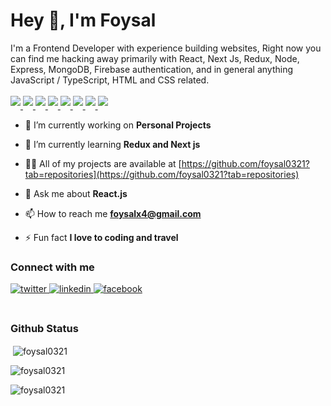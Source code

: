 
<h1 align="">Hey 👋, I'm Foysal</h1>
I'm a Frontend Developer with experience building websites,
Right now you can find me hacking away primarily with React, Next Js, Redux, Node, Express, MongoDB, Firebase authentication, and in general anything
JavaScript / TypeScript, HTML and CSS related.
</br> </br>
<div align="">
<a href="#" target="_blank">
<img src=https://camo.githubusercontent.com/d7d0f5ef713c40161bd3f23076ce9e4efcfeecfabbb8661dba7e9f3971c3fc1f/68747470733a2f2f696d672e736869656c64732e696f2f62616467652f4a6176615363726970742d4637444631453f7374796c653d666c61742d737175617265266c6f676f3d6a617661736372697074266c6f676f436f6c6f723d626c61636b style="margin-bottom: 5px;" />
</a>
<a href="#" target="_blank">
<img src=https://camo.githubusercontent.com/f464a1513c4d6c1c8ea06c6644e451e37dbde7d2d90b59067ac22165ab682c72/68747470733a2f2f696d672e736869656c64732e696f2f62616467652f547970655363726970742d3030374143433f7374796c653d666c61742d737175617265266c6f676f3d74797065736372697074266c6f676f436f6c6f723d7768697465 style="margin-bottom: 5px;" />
</a>
<a href="#" target="_blank">
<img src=https://camo.githubusercontent.com/076c6bee7e34877337340b4a2de43c0485c0f425a00a549518b98e75f2acd3aa/68747470733a2f2f696d672e736869656c64732e696f2f62616467652f52656163742e6a732d3030383143423f7374796c653d666c61742d737175617265266c6f676f3d7265616374266c6f676f436f6c6f723d363144414642 style="margin-bottom: 5px;" />
</a>
  <a href="#" target="_blank">
<img src=https://img.shields.io/badge/next.js-000000?style=for-the-badge&logo=nextdotjs&logoColor=white style="margin-bottom: 5px;" />
</a>
<a href="#" target="_blank">
<img src=https://camo.githubusercontent.com/5c2af525789fe1731755aa21af34a1bcfdd04108d666651c8280f40bcbc4ea03/68747470733a2f2f696d672e736869656c64732e696f2f62616467652f48544d4c352d4533344632363f7374796c653d666c61742d737175617265266c6f676f3d68746d6c35266c6f676f436f6c6f723d7768697465 style="margin-bottom: 5px;" />
</a>
 
 <a href="#" target="_blank">
<img src=https://camo.githubusercontent.com/8ff817d429668da48bb334bab4173df1d8dae0b028f444228a4af769be3b2192/68747470733a2f2f696d672e736869656c64732e696f2f62616467652f435353332d3135373242363f7374796c653d666c61742d737175617265266c6f676f3d63737333266c6f676f436f6c6f723d7768697465 style="margin-bottom: 5px;" />
</a>
 <a href="#" target="_blank">
<img src=https://camo.githubusercontent.com/1a75cdaa5af2a71bf869d35f33a6670f28ba3e8a893cf2f39be40d389bfe9fdf/68747470733a2f2f696d672e736869656c64732e696f2f62616467652f5461696c77696e645f4353532d3338423241433f7374796c653d666c61742d737175617265266c6f676f3d7461696c77696e642d637373266c6f676f436f6c6f723d7768697465 style="margin-bottom: 5px;" />
</a>
 <a href="#" target="_blank">
<img src=https://camo.githubusercontent.com/60b100ed24eed2218449443089cb48c13f82cbe5f603541e15aac4aa3dce5a8f/68747470733a2f2f696d672e736869656c64732e696f2f62616467652f426f6f7473747261702d3536334437433f7374796c653d666c61742d737175617265266c6f676f3d626f6f747374726170266c6f676f436f6c6f723d7768697465 style="margin-bottom: 5px;" />
</a>

</div> 


- 🔭 I’m currently working on **Personal Projects**

- 🌱 I’m currently learning **Redux and Next js**

- 👨‍💻 All of my projects are available at [https://github.com/foysal0321?tab=repositories](https://github.com/foysal0321?tab=repositories)

- 💬 Ask me about **React.js**

- 📫 How to reach me **foysalx4@gmail.com**

- ⚡ Fun fact **I love to coding and travel**


<h3>Connect with me</h4>
<div align="">
<a href="https://twitter.com/Foysal_09" target="_blank">
<img src=https://img.shields.io/badge/twitter-%2300acee.svg?&style=for-the-badge&logo=twitter&logoColor=white alt=twitter style="margin-bottom: 5px;" />
</a>
<a href="https://www.linkedin.com/in/foysal-hossain/" target="_blank">
<img src=https://img.shields.io/badge/linkedin-%231E77B5.svg?&style=for-the-badge&logo=linkedin&logoColor=white alt=linkedin style="margin-bottom: 5px;" />
</a>
<a href="https://www.facebook.com/profile.php?id=100015155011244&_rdc=1&_rdr" target="_blank">
<img src=https://img.shields.io/badge/facebook-%232E87FB.svg?&style=for-the-badge&logo=facebook&logoColor=white alt=facebook style="margin-bottom: 5px;" />
</a> 
</div>  </br>

<h3>Github Status</h4>
<p>&nbsp;<img align="center" src="https://github-readme-stats.vercel.app/api?username=foysal0321&show_icons=true&locale=en" alt="foysal0321" /></p>

<p><img align="center" src="https://github-readme-streak-stats.herokuapp.com/?user=foysal0321&" alt="foysal0321" /></p>

<p><img align="left" src="https://github-readme-stats.vercel.app/api/top-langs?username=foysal0321&show_icons=true&locale=en&layout=compact" alt="foysal0321" /></p>
 <br/>
 <br>
 





